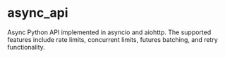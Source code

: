 # async_api
Async Python API implemented in asyncio and aiohttp. The supported features include rate limits, concurrent limits, futures batching, and retry functionality.
